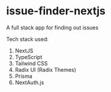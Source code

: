 # issue-finder-nextjs
A full stack app for finding out issues

Tech stack used:
1. NextJS
2. TypeScript
3. Tailwind CSS
4. Radix UI (Radix Themes)
5. Prisma
6. NextAuth.js
